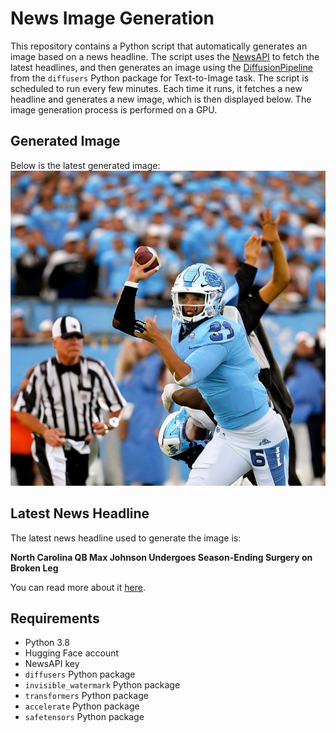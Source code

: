 # News Image Generation
This repository contains a Python script that automatically generates an image based on a news headline. The script uses the [NewsAPI](https://newsapi.org/) to fetch the latest headlines, and then generates an image using the [DiffusionPipeline](https://github.com/huggingface/diffusers) from the `diffusers` Python package for Text-to-Image task.
The script is scheduled to run every few minutes. Each time it runs, it fetches a new headline and generates a new image, which is then displayed below. The image generation process is performed on a GPU.

## Generated Image
Below is the latest generated image:
![Generated Image](image.png)

## Latest News Headline
The latest news headline used to generate the image is:

**North Carolina QB Max Johnson Undergoes Season-Ending Surgery on Broken Leg**

You can read more about it [here](https://news.google.com/rss/articles/CBMikAFBVV95cUxQZ1FOR3FxRUhkdGhsZVY3VUYxRkVCV0ZYZ0NCZGtVLTVSUEducU5yUDJKdFBNdDJnS2F0OWU1ZE5nYXk4eXpxT1NoSHhDTlA0REVRRENGVTQzWnoydFpYbGY4czZxZ2Z3YzIxcG44WDJ0TFlGMkpCeFVWSjZlSW05SURMVG91ZGo1WmhEYUF5WXU?oc=5).

## Requirements
- Python 3.8
- Hugging Face account
- NewsAPI key
- `diffusers` Python package
- `invisible_watermark` Python package
- `transformers` Python package
- `accelerate` Python package
- `safetensors` Python package
